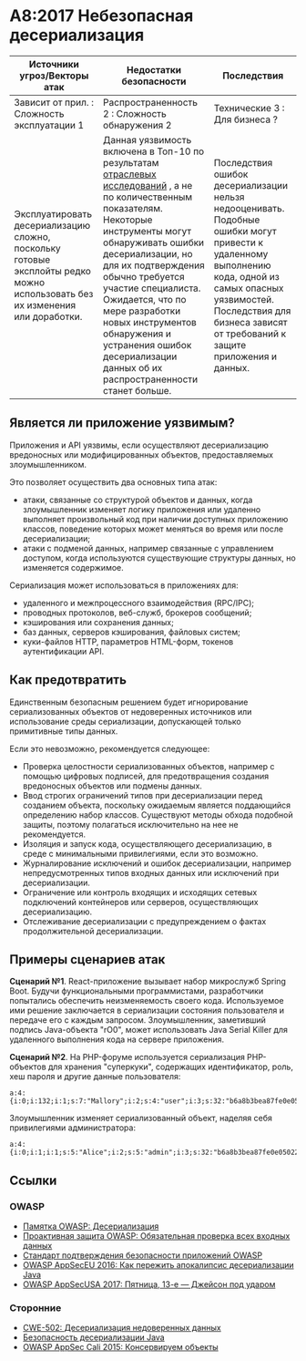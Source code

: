 # A8:2017 Небезопасная десериализация

| Источники угроз/Векторы атак | Недостатки безопасности           | Последствия               |
| -- | -- | -- |
| Зависит от прил. : Сложность эксплуатации 1 | Распространенность 2 : Сложность обнаружения 2 | Технические 3 : Для бизнеса ? |
| Эксплуатировать десериализацию сложно, поскольку готовые эксплойты редко можно использовать без их изменения или доработки. | Данная уязвимость включена в Топ-10 по результатам [отраслевых исследований](https://owasp.blogspot.com/2017/08/owasp-top-10-2017-project-update.html) , а не по количественным показателям. Некоторые инструменты могут обнаруживать ошибки десериализации, но для их подтверждения обычно требуется участие специалиста. Ожидается, что по мере разработки новых инструментов обнаружения и устранения ошибок десериализации данных об их распространенности станет больше.  | Последствия ошибок десериализации нельзя недооценивать. Подобные ошибки могут привести к удаленному выполнению кода, одной из самых опасных уязвимостей. Последствия для бизнеса зависят от требований к защите приложения и данных. |

## Является ли приложение уязвимым?

Приложения и API уязвимы, если осуществляют десериализацию вредоносных или модифицированных объектов, предоставляемых злоумышленником.

Это позволяет осуществить два основных типа атак:

* атаки, связанные со структурой объектов и данных, когда злоумышленник изменяет логику приложения или удаленно выполняет произвольный код при наличии доступных приложению классов, поведение которых может меняться во время или после десериализации;
* атаки с подменой данных, например связанные с управлением доступом, когда используются существующие структуры данных, но изменяется содержимое.

Сериализация может использоваться в приложениях для:

* удаленного и межпроцессного взаимодействия (RPC/IPC);
* проводных протоколов, веб-служб, брокеров сообщений;
* кэширования или сохранения данных;
* баз данных, серверов кэширования, файловых систем;
* куки-файлов HTTP, параметров HTML-форм, токенов аутентификации API.

## Как предотвратить

Единственным безопасным решением будет игнорирование сериализованных объектов от недоверенных источников или использование среды сериализации, допускающей только примитивные типы данных.

Если это невозможно, рекомендуется следующее:

* Проверка целостности сериализованных объектов, например с помощью цифровых подписей, для предотвращения создания вредоносных объектов или подмены данных.
* Ввод строгих ограничений типов при десериализации перед созданием объекта, поскольку ожидаемым является поддающийся определению набор классов. Существуют методы обхода подобной защиты, поэтому полагаться исключительно на нее не рекомендуется.
* Изоляция и запуск кода, осуществляющего десериализацию, в среде с минимальными привилегиями, если это возможно.
* Журналирование исключений и ошибок десериализации, например непредусмотренных типов входных данных или исключений при десериализации.
* Ограничение или контроль входящих и исходящих сетевых подключений контейнеров или серверов, осуществляющих десериализацию.
* Отслеживание десериализации с предупреждением о фактах продолжительной десериализации.

## Примеры сценариев атак

**Сценарий №1**. React-приложение вызывает набор микрослужб Spring Boot. Будучи функциональными программистами, разработчики попытались обеспечить неизменяемость своего кода. Используемое ими решение заключается в сериализации состояния пользователя и передаче его с каждым запросом. Злоумышленник, заметивший подпись Java-объекта "rO0", может использовать Java Serial Killer для удаленного выполнения кода на сервере приложения.

**Сценарий №2**. На PHP-форуме используется сериализация PHP-объектов для хранения "суперкуки", содержащих идентификатор, роль, хеш пароля и другие данные пользователя:

```
a:4:{i:0;i:132;i:1;s:7:"Mallory";i:2;s:4:"user";i:3;s:32:"b6a8b3bea87fe0e05022f8f3c88bc960";}
```

Злоумышленник изменяет сериализованный объект, наделяя себя привилегиями администратора:

```
a:4:{i:0;i:1;i:1;s:5:"Alice";i:2;s:5:"admin";i:3;s:32:"b6a8b3bea87fe0e05022f8f3c88bc960";}
```

## Ссылки

### OWASP

* [Памятка OWASP: Десериализация](https://wiki.owasp.org/index.php/Deserialization_Cheat_Sheet)
* [Проактивная защита OWASP: Обязательная проверка всех входных данных](https://wiki.owasp.org/index.php/OWASP_Proactive_Controls#4:_Validate_All_Inputs)
* [Стандарт подтверждения безопасности приложений OWASP](https://wiki.owasp.org/index.php/Category:OWASP_Application_Security_Verification_Standard_Project#tab=Home)
* [OWASP AppSecEU 2016: Как пережить апокалипсис десериализации Java](https://speakerdeck.com/pwntester/surviving-the-java-deserialization-apocalypse)
* [OWASP AppSecUSA 2017: Пятница, 13-е — Джейсон под ударом](https://speakerdeck.com/pwntester/friday-the-13th-json-attacks)

### Сторонние

* [CWE-502: Десериализация недоверенных данных](https://cwe.mitre.org/data/definitions/502.html)
* [Безопасность десериализации Java](https://github.com/mbechler/marshalsec)
* [OWASP AppSec Cali 2015: Консервируем объекты](http://frohoff.github.io/appseccali-marshalling-pickles/)